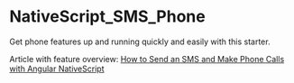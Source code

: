 # NativeScript_SMS_Phone

Get phone features up and running quickly and easily with this starter. 

Article with feature overview: [How to Send an SMS and Make Phone Calls with Angular NativeScript](https://pwhsoftware.com/blog/2017/03/17/how-to-send-an-sms-and-make-phone-calls-with-nativescript/)
